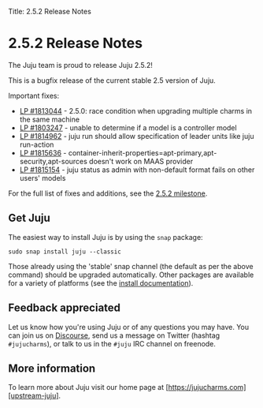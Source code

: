 Title: 2.5.2 Release Notes 

# 2.5.2 Release Notes

The Juju team is proud to release Juju 2.5.2! 

This is a bugfix release of the current stable 2.5 version of Juju. 

Important fixes:

- [LP #1813044](https://bugs.launchpad.net/juju/+bug/1813044) - 2.5.0: race condition when upgrading multiple charms in the same machine
- [LP #1803247](https://bugs.launchpad.net/juju/+bug/1803247) - unable to determine if a model is a controller model
- [LP #1814962](https://bugs.launchpad.net/juju/+bug/1814962) - juju run should allow specification of leader units like juju run-action
- [LP #1815636](https://bugs.launchpad.net/juju/+bug/1815636) - container-inherit-properties=apt-primary,apt-security,apt-sources doesn't work on MAAS provider
- [LP #1815154](https://bugs.launchpad.net/juju/+bug/1815154) - juju status as admin with non-default format fails on other users' models

For the full list of fixes and additions, see the
[2.5.2 milestone](https://launchpad.net/juju/+milestone/2.5.2).

## Get Juju

The easiest way to install Juju is by using the `snap` package:

    sudo snap install juju --classic

Those already using the 'stable' snap channel (the default as per the above
command) should be upgraded automatically. Other packages are available for a
variety of platforms (see the [install documentation][reference-install]).

## Feedback appreciated

Let us know how you're using Juju or of any questions you may have. You can
join us on [Discourse][juju-discourse-forum], send us a message on Twitter
(hashtag `#jujucharms`), or talk to us in the `#juju` IRC channel on
freenode.

## More information

To learn more about Juju visit our home page at 
[https://jujucharms.com][upstream-juju].


<!-- LINKS -->

[reference-install]: ./reference-install.md
[juju-discourse-forum]: https://discourse.jujucharms.com/
[upstream-juju]: https://jujucharms.com
